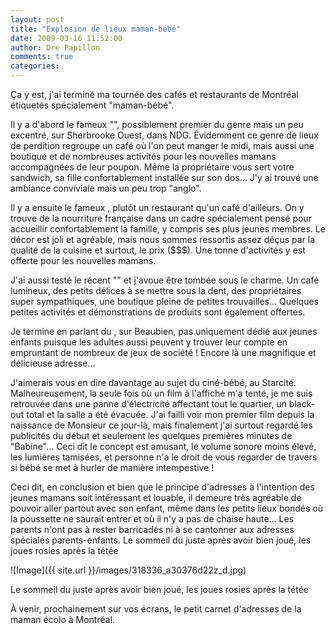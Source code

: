 ```yaml
---
layout: post
title: "Explosion de lieux maman-bébé"
date: 2009-03-16 11:52:00
author: Dre Papillon
comments: true
categories: 
---
```



Ça y est, j'ai terminé ma tournée des cafés et restaurants de Montréal étiquetés spécialement "maman-bébé".

Il y a d'abord le fameux "", possiblement premier du genre mais un peu excentré, sur Sherbrooke Ouest, dans NDG. Évidemment ce genre de lieux de perdition regroupe un café où l'on peut manger le midi, mais aussi une boutique et de nombreuses activités pour les nouvelles mamans accompagnées de leur poupon. Même la propriétaire vous sert votre sandwich, sa fille confortablement installée sur son dos... J'y ai trouvé une ambiance conviviale mais un peu trop "anglo".

Il y a ensuite le fameux , plutôt un restaurant qu'un café d'ailleurs. On y trouve de la nourriture française dans un cadre spécialement pensé pour accueillir confortablement la famille, y compris ses plus jeunes membres. Le décor est joli et agréable, mais nous sommes ressortis assez déçus par la qualité de la cuisine et surtout, le prix ($$$). Une tonne d'activités y est offerte pour les nouvelles mamans.

J'ai aussi testé le récent "" et j'avoue être tombée sous le charme. Un café lumineux, des petits délices à se mettre sous la dent, des propriétaires super sympathiques, une boutique pleine de petites trouvailles... Quelques petites activités et démonstrations de produits sont également offertes.

Je termine en parlant du , sur Beaubien, pas uniquement dédié aux jeunes enfants puisque les adultes aussi peuvent y trouver leur compte en empruntant de nombreux de jeux de société ! Encore là une magnifique et délicieuse adresse...

J'aimerais vous en dire davantage au sujet du ciné-bébé, au Starcité. Malheureusement, la seule fois où un film à l'affiche m'a tenté, je me suis retrouvée dans une panne d'électricité affectant tout le quartier, un black-out total et la salle a été évacuée. J'ai failli voir mon premier film depuis la naissance de Monsieur ce jour-là, mais finalement j'ai surtout regardé les publicités du début et seulement les quelques premières minutes de "Babine"... Ceci dit le concept est amusant, le volume sonore moins élevé, les lumières tamisées, et personne n'a le droit de vous regarder de travers si bébé se met à hurler de manière intempestive !

Ceci dit, en conclusion et bien que le principe d'adresses à l'intention des jeunes mamans soit intéressant et louable, il demeure très agréable de pouvoir aller partout avec son enfant, même dans les petits lieux bondés où la poussette ne saurait entrer et où il n'y a pas de chaise haute... Les parents n'ont pas à rester barricadés ni à se cantonner aux adresses spéciales parents-enfants.
Le sommeil du juste après avoir bien joué, les joues rosies après la tétée


![Image]({{ site.url }}/images/318336_a30376d22z_d.jpg)
<div class="photoattrib">Le sommeil du juste après avoir bien joué, les joues rosies après la tétée</div>



À venir, prochainement sur vos écrans, le petit carnet d'adresses de la maman écolo à Montréal.